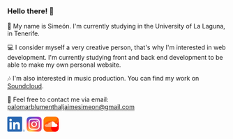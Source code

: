 ### Hello there! 👋

🙋 My name is Simeón. I'm currently studying in the University of La Laguna, in Tenerife.

💻 I consider myself a very creative person, that's why I'm interested in web development. I'm currently studying front and back end development to be able to make my own personal website.

🎶 I'm also interested in music production. You can find my work on [Soundcloud](https://soundcloud.com/wololegend).

💬 Feel free to contact me via email: palomarblumenthaljaimesimeon@gmail.com

[<img src="./LI-In-Bug.png" width="40" height="35"/>](https://www.linkedin.com/in/jaime-sime%C3%B3n-palomar-blumenthal/?locale=en_US) [<img class="left-mrgn" src="./instagram-small-icon-12.jpg" width="35" height="35"/>](https://www.instagram.com/simeonpalmblue) [<img class="left-mrgn" src="./soundcloud.png" width="35" height="35"/>](https://www.instagram.com/simeonpalmblue)

<!-- <style>
.left-mrgn {
    margin-left: 30px
}
</style> -->


<!--
**Wololegend/Wololegend** is a ✨ _special_ ✨ repository because its `README.md` (this file) appears on your GitHub profile.

Here are some ideas to get you started:

- 🔭 I’m currently working on ...
- 🌱 I’m currently learning ...
- 👯 I’m looking to collaborate on ...
- 🤔 I’m looking for help with ...
- 💬 Ask me about ...
- 📫 How to reach me: ...
- 😄 Pronouns: ...
- ⚡ Fun fact: ...
-->
